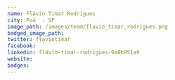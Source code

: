```yaml
---
name: Flávio Timar Rodrigues
city: Poá  - SP
image_path: /images/team/flavio_timar_rodrigues.png
badged_image_path:
twitter: flaviotimar
facebook:
linkedin: flávio-timar-rodrigues-9a8b951a9
website:
badges:
---
```

